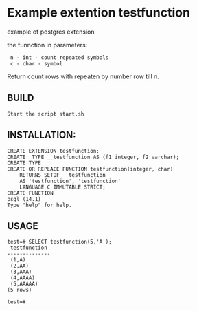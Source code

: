 # Example extention testfunction
example of postgres extension

the funnction in parameters:

	 n - int - count repeated symbols
	 c - char - symbol

Return count rows with repeaten by number row till n. 

## BUILD

	Start the script start.sh


## INSTALLATION:

	CREATE EXTENSION testfunction;
	CREATE  TYPE __testfunction AS (f1 integer, f2 varchar);
	CREATE TYPE
	CREATE OR REPLACE FUNCTION testfunction(integer, char)
	    RETURNS SETOF __testfunction
	    AS 'testfunction', 'testfunction'
	    LANGUAGE C IMMUTABLE STRICT;
	CREATE FUNCTION
	psql (14.1)
	Type "help" for help.

## USAGE

	test=# SELECT testfunction(5,'A');
	 testfunction 
	--------------
	 (1,A)
	 (2,AA)
	 (3,AAA)
	 (4,AAAA)
	 (5,AAAAA)
	(5 rows)

	test=# 